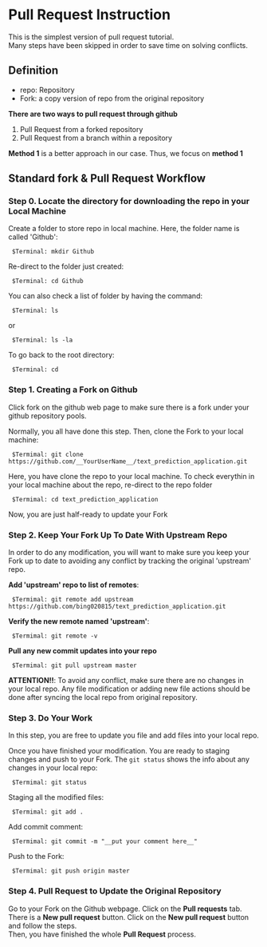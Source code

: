 # Pull Request Instruction
This is the simplest version of pull request tutorial.   
Many steps have been skipped in order to save time on solving conflicts.  


## Definition
* repo: Repository
* Fork: a copy version of repo from the original repository 

__There are two ways to pull request through github__  
  1. Pull Request from a forked repository  
  2. Pull Request from a branch within a repository  

__Method 1__ is a better approach in our case. Thus, we focus on __method 1__ 


## Standard fork & Pull Request Workflow
### Step 0. Locate the directory for downloading the repo in your Local Machine

Create a folder to store repo in local machine. Here, the folder name is called 'Github': 
```
 $Terminal: mkdir Github     
```

Re-direct to the folder just created:
```
 $Terminal: cd Github
```
  
You can also check a list of folder by having the command:
```
 $Terminal: ls 
```
or 
```
 $Terminal: ls -la
```
  
To go back to the root directory:
```
 $Terminal: cd
```


### Step 1. Creating a Fork on Github
Click fork on the github web page to make sure there is a fork under your github repository pools.  

Normally, you all have done this step. Then, clone the Fork to your local machine:
```
 $Termimal: git clone https://github.com/__YourUserName__/text_prediction_application.git
```

Here, you have clone the repo to your local machine.
To check everythin in your local machine about the repo, re-direct to the repo folder
```
 $Termimal: cd text_prediction_application
```
Now, you are just half-ready to update your Fork



### Step 2. Keep Your Fork Up To Date With Upstream Repo
In order to do any modification, you will want to make sure you keep your Fork up to date to avoiding any conflict by tracking the original 'upstream' repo.

__Add 'upstream' repo to list of remotes__:
```
 $Termimal: git remote add upstream https://github.com/bing020815/text_prediction_application.git
```

__Verify the new remote named 'upstream'__:
```
 $Termimal: git remote -v
```


__Pull any new commit updates into your repo__
```
 $Termimal: git pull upstream master
```

__ATTENTION!!__:
To avoid any conflict, make sure there are no changes in your local repo. 
Any file modification or adding new file actions should be done after syncing the local repo from original repository.



### Step 3. Do Your Work
In this step, you are free to update you file and add files into your local repo.

Once you have finished your modification. You are ready to staging changes and push to your Fork.
The `git status` shows the info about any changes in your local repo:
```
 $Termimal: git status
```

Staging all the modified files:
```
 $Termimal: git add .
```

Add commit comment:
```
 $Termimal: git commit -m "__put your comment here__"
```

Push to the Fork:
```
 $Termimal: git push origin master
```


### Step 4. Pull Request to Update the Original Repository
Go to your Fork on the Github webpage. Click on the __Pull requests__ tab.   
There is a __New pull request__ button. Click on the __New pull request__ button and follow the steps.  
Then, you have finished the whole __Pull Request__ process.  